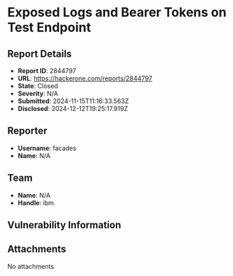# Exposed Logs and Bearer Tokens on Test Endpoint

## Report Details
- **Report ID**: 2844797
- **URL**: https://hackerone.com/reports/2844797
- **State**: Closed
- **Severity**: N/A
- **Submitted**: 2024-11-15T11:16:33.563Z
- **Disclosed**: 2024-12-12T19:25:17.919Z

## Reporter
- **Username**: facades
- **Name**: N/A

## Team
- **Name**: N/A
- **Handle**: ibm

## Vulnerability Information


## Attachments
No attachments
